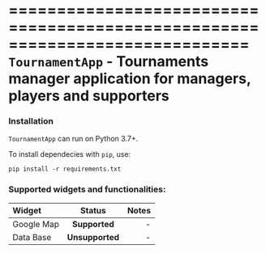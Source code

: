 =============================================================================
``TournamentApp`` - Tournaments manager application for managers, players and supporters
=============================================================================


### Installation

`TournamentApp` can run on Python 3.7+.

To install dependecies with `pip`, use:

```
pip install -r requirements.txt
```

### Supported widgets and functionalities:

| Widget |  Status  | Notes |
|:-----|:--------:|------:|
| Google Map  | **Supported** | - |
| Data Base  | **Unsupported** | - |
